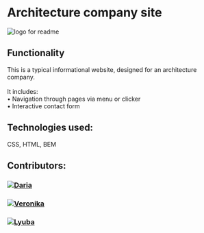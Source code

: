 # Architecture company site

![logo for readme](https://user-images.githubusercontent.com/119349154/219104264-538e0a34-490c-4817-8eac-28e2cc1e8ea4.png)

## Functionality
This is a typical informational website, designed for an architecture company.<br><br>
It includes:<br>
 &bull; Navigation through pages via menu or clicker <br>
 &bull; Interactive contact form



## Technologies used:
CSS, HTML, BEM

## Contributors:
<h3>
  <a href="https://github.com/Daria29051">
    <img alt="Daria" src="https://img.shields.io/badge/-Daria-black?style=for-the-badge&logo=github&logoColor=white" />
  </a>
</h3>
<h3>
  <a href="https://github.com/vnksobol">
    <img alt="Veronika" src="https://img.shields.io/badge/-Veronika-black?style=for-the-badge&logo=github&logoColor=white" />
  </a>
</h3>
<h3>
  <a href="https://github.com/LyubaBal">
    <img alt="Lyuba" src="https://img.shields.io/badge/-Lyuba-black?style=for-the-badge&logo=github&logoColor=white" />
  </a>
</h3>
